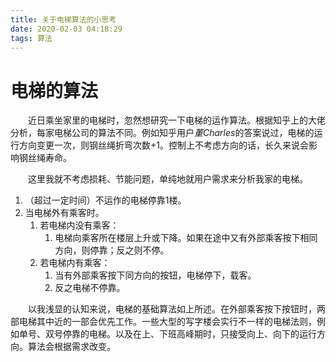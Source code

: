 ```yaml
---
title: 关于电梯算法的小思考
date: 2020-02-03 04:18:29
tags: 算法
---
```

# 电梯的算法

&emsp;&emsp;近日乘坐家里的电梯时，忽然想研究一下电梯的运作算法。根据知乎上的大佬分析，每家电梯公司的算法不同。例如知乎用户*董Charles*的答案说过，电梯的运行方向变更一次，则钢丝绳折弯次数+1。控制上不考虑方向的话，长久来说会影响钢丝绳寿命。
<!-- more -->
&emsp;&emsp;这里我就不考虑损耗、节能问题，单纯地就用户需求来分析我家的电梯。


1. （超过一定时间）不运作的电梯停靠1楼。
2. 当电梯外有乘客时。
   1. 若电梯内没有乘客：
      1. 电梯向乘客所在楼层上升或下降。如果在途中又有外部乘客按下相同方向，则停靠；反之则不停。
   2. 若电梯内有乘客：
      1. 当有外部乘客按下同方向的按钮，电梯停下，载客。
      2. 反之电梯不停靠。

&emsp;&emsp;以我浅显的认知来说，电梯的基础算法如上所述。在外部乘客按下按钮时，两部电梯其中近的一部会优先工作。一些大型的写字楼会实行不一样的电梯法则，例如单号、双号停靠的电梯。以及在上、下班高峰期时，只接受向上、向下的运行方向。算法会根据需求改变。